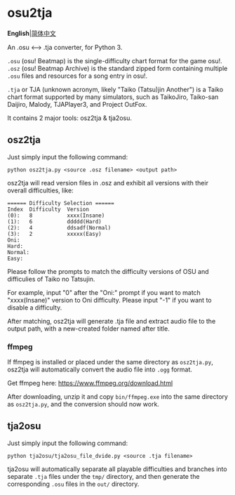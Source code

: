 # osu2tja

**English**|[简体中文](README.zh-cn.md)

An .osu ⟷ .tja converter, for Python 3.

`.osu` (osu! Beatmap) is the single-difficulty chart format for the game osu!. `.osz` (osu! Beatmap Archive) is the standard zipped form containing multiple `.osu` files and resources for a song entry in osu!.

`.tja` or TJA (unknown acronym, likely "Taiko (Tatsu)jin Another") is a Taiko chart format supported by many simulators, such as TaikoJiro, Taiko-san Daijiro, Malody, TJAPlayer3, and Project OutFox.

It contains 2 major tools: osz2tja & tja2osu.

## osz2tja

Just simply input the following command:
```
python osz2tja.py <source .osz filename> <output path>
```

osz2tja will read version files in .osz and exhibit all versions with their overall difficulties, like:
```
====== Difficulty Selection ======
Index  Difficulty  Version
(0):   8           xxxx(Insane)
(1):   6           ddddd(Hard)
(2):   4           ddsadf(Normal)
(3):   2           xxxxx(Easy)
Oni:
Hard:
Normal:
Easy:
```

Please follow the prompts to match the difficulty versions of OSU and difficulies of Taiko no Tatsujin.

For example, input "0" after the "Oni:" prompt if you want to match "xxxx(Insane)" version to Oni difficulty.
Please input "-1" if you want to disable a difficulty.

After matching, osz2tja will generate .tja file and extract audio file to the output path, with a new-created folder named after title.

### ffmpeg

If ffmpeg is installed or placed under the same directory as `osz2tja.py`, osz2tja will automatically convert the audio file into `.ogg` format.

Get ffmpeg here: <https://www.ffmpeg.org/download.html>

After downloading, unzip it and copy `bin/ffmpeg.exe` into the same directory as `osz2tja.py`, and the conversion should now work.

## tja2osu

Just simply input the following command:
```
python tja2osu/tja2osu_file_dvide.py <source .tja filename>
```

tja2osu will automatically separate all playable difficulties and branches into separate `.tja` files under the `tmp/` directory,
and then generate the corresponding `.osu` files in the `out/` directory.
